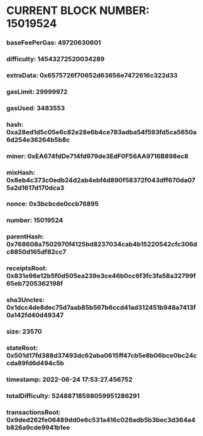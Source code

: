 # CURRENT BLOCK NUMBER: 15019524

### baseFeePerGas: 49720630601
### difficulty: 14543272520034289
### extraData: 0x6575726f70652d63656e7472616c322d33
### gasLimit: 29999972
### gasUsed: 3483553
### hash: 0xa28ed1d5c05e6c82e28e6b4ce783adba54f593fd5ca5650a6d254e36264b5b8c
### miner: 0xEA674fdDe714fd979de3EdF0F56AA9716B898ec8
### mixHash: 0x8eb4c373c0edb24d2ab4ebf4d890f58372f043dff670da075a2d1617d170dca3
### nonce: 0x3bcbcde0ccb76895
### number: 15019524
### parentHash: 0x768608a7502970f4125bd8237034cab4b15220542cfc306dc8850d165df82cc7
### receiptsRoot: 0x831e96e12b5f0d505ea239e3ce46b0cc6f3fc3fa58a32799f65eb7205362198f
### sha3Uncles: 0x1dcc4de8dec75d7aab85b567b6ccd41ad312451b948a7413f0a142fd40d49347
### size: 23570
### stateRoot: 0x501d17fd388d37493dc62aba0615ff47cb5e8b06bce0bc24ccda89fd6d494c5b
### timestamp: 2022-06-24 17:53:27.456752
### totalDifficulty: 52488718598059951286291
### transactionsRoot: 0x9ded262fe06489dd0e6c531a416c026adb5b3bec3d364a4b826a9cde9941b1ee
